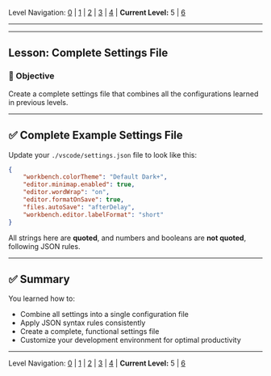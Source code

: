 Level Navigation: [0](./vscode-settings-lv0.md) | [1](./vscode-settings-lv1.md) | [2](./vscode-settings-lv2.md) | [3](./vscode-settings-lv3.md) | [4](./vscode-settings-lv4.md) | **Current Level:** 5 | [6](./vscode-settings-lv6.md)

---

---

## Lesson: Complete Settings File

### 🎯 Objective

Create a complete settings file that combines all the configurations learned in previous levels.

---

## ✅ **Complete Example Settings File**

Update your `./vscode/settings.json` file to look like this:

```json
{
    "workbench.colorTheme": "Default Dark+",
    "editor.minimap.enabled": true,
    "editor.wordWrap": "on",
    "editor.formatOnSave": true,
    "files.autoSave": "afterDelay",
    "workbench.editor.labelFormat": "short"
}
```

All strings here are **quoted**, and numbers and booleans are **not quoted**, following JSON rules.

---

## ✅ **Summary**

You learned how to:
* Combine all settings into a single configuration file
* Apply JSON syntax rules consistently
* Create a complete, functional settings file
* Customize your development environment for optimal productivity 

---

Level Navigation: [0](./vscode-settings-lv0.md) | [1](./vscode-settings-lv1.md) | [2](./vscode-settings-lv2.md) | [3](./vscode-settings-lv3.md) | [4](./vscode-settings-lv4.md) | **Current Level:** 5 | [6](./vscode-settings-lv6.md)
